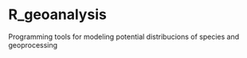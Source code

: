 # R_geoanalysis
Programming tools for modeling potential distribucions of species and geoprocessing 
